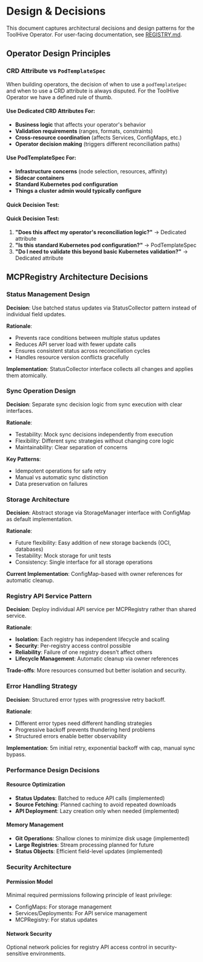 # Design & Decisions

This document captures architectural decisions and design patterns for the ToolHive Operator. For user-facing documentation, see [REGISTRY.md](REGISTRY.md).

## Operator Design Principles

### CRD Attribute vs `PodTemplateSpec`

When building operators, the decision of when to use a `podTemplateSpec` and when to use a CRD attribute is always disputed. For the ToolHive Operator we have a defined rule of thumb.

#### Use Dedicated CRD Attributes For:
- **Business logic** that affects your operator's behavior
- **Validation requirements** (ranges, formats, constraints)
- **Cross-resource coordination** (affects Services, ConfigMaps, etc.)
- **Operator decision making** (triggers different reconciliation paths)

#### Use PodTemplateSpec For:
- **Infrastructure concerns** (node selection, resources, affinity)
- **Sidecar containers**
- **Standard Kubernetes pod configuration**
- **Things a cluster admin would typically configure**

#### Quick Decision Test:
#### Quick Decision Test:
1. **"Does this affect my operator's reconciliation logic?"** -> Dedicated attribute
2. **"Is this standard Kubernetes pod configuration?"** -> PodTemplateSpec
3. **"Do I need to validate this beyond basic Kubernetes validation?"** -> Dedicated attribute

## MCPRegistry Architecture Decisions

### Status Management Design

**Decision**: Use batched status updates via StatusCollector pattern instead of individual field updates.

**Rationale**:
- Prevents race conditions between multiple status updates
- Reduces API server load with fewer update calls
- Ensures consistent status across reconciliation cycles
- Handles resource version conflicts gracefully

**Implementation**: StatusCollector interface collects all changes and applies them atomically.

### Sync Operation Design

**Decision**: Separate sync decision logic from sync execution with clear interfaces.

**Rationale**:
- Testability: Mock sync decisions independently from execution
- Flexibility: Different sync strategies without changing core logic
- Maintainability: Clear separation of concerns

**Key Patterns**:
- Idempotent operations for safe retry
- Manual vs automatic sync distinction
- Data preservation on failures

### Storage Architecture

**Decision**: Abstract storage via StorageManager interface with ConfigMap as default implementation.

**Rationale**:
- Future flexibility: Easy addition of new storage backends (OCI, databases)
- Testability: Mock storage for unit tests
- Consistency: Single interface for all storage operations

**Current Implementation**: ConfigMap-based with owner references for automatic cleanup.

### Registry API Service Pattern

**Decision**: Deploy individual API service per MCPRegistry rather than shared service.

**Rationale**:
- **Isolation**: Each registry has independent lifecycle and scaling
- **Security**: Per-registry access control possible
- **Reliability**: Failure of one registry doesn't affect others
- **Lifecycle Management**: Automatic cleanup via owner references

**Trade-offs**: More resources consumed but better isolation and security.

### Error Handling Strategy

**Decision**: Structured error types with progressive retry backoff.

**Rationale**:
- Different error types need different handling strategies
- Progressive backoff prevents thundering herd problems
- Structured errors enable better observability

**Implementation**: 5m initial retry, exponential backoff with cap, manual sync bypass.

### Performance Design Decisions

#### Resource Optimization
- **Status Updates**: Batched to reduce API calls (implemented)
- **Source Fetching**: Planned caching to avoid repeated downloads
- **API Deployment**: Lazy creation only when needed (implemented)

#### Memory Management
- **Git Operations**: Shallow clones to minimize disk usage (implemented)
- **Large Registries**: Stream processing planned for future
- **Status Objects**: Efficient field-level updates (implemented)

### Security Architecture

#### Permission Model
Minimal required permissions following principle of least privilege:
- ConfigMaps: For storage management
- Services/Deployments: For API service management
- MCPRegistry: For status updates

#### Network Security
Optional network policies for registry API access control in security-sensitive environments.
